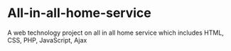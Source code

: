 # All-in-all-home-service
A web technology project on all in all home service which includes HTML, CSS, PHP, JavaScript, Ajax
